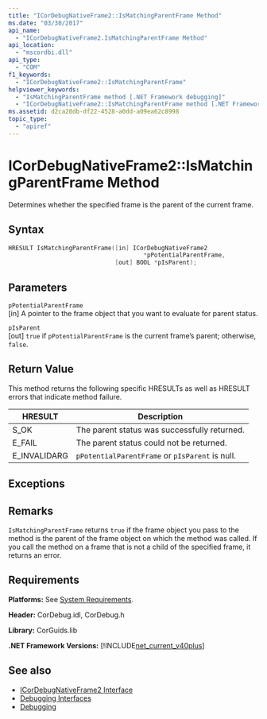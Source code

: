 ```yaml
---
title: "ICorDebugNativeFrame2::IsMatchingParentFrame Method"
ms.date: "03/30/2017"
api_name: 
  - "ICorDebugNativeFrame2.IsMatchingParentFrame Method"
api_location: 
  - "mscordbi.dll"
api_type: 
  - "COM"
f1_keywords: 
  - "ICorDebugNativeFrame2::IsMatchingParentFrame"
helpviewer_keywords: 
  - "IsMatchingParentFrame method [.NET Framework debugging]"
  - "ICorDebugNativeFrame2::IsMatchingParentFrame method [.NET Framework debugging]"
ms.assetid: d2ca20db-df22-4528-a0dd-a09ea62c8998
topic_type: 
  - "apiref"
---
```

# ICorDebugNativeFrame2::IsMatchingParentFrame Method
Determines whether the specified frame is the parent of the current frame.  
  
## Syntax  
  
```cpp  
HRESULT IsMatchingParentFrame([in] ICorDebugNativeFrame2  
                                      *pPotentialParentFrame,  
                              [out] BOOL *pIsParent);  
```  
  
## Parameters  
 `pPotentialParentFrame`  
 [in] A pointer to the frame object that you want to evaluate for parent status.  
  
 `pIsParent`  
 [out] `true` if `pPotentialParentFrame` is the current frame’s parent; otherwise, `false`.  
  
## Return Value  
 This method returns the following specific HRESULTs as well as HRESULT errors that indicate method failure.  
  
|HRESULT|Description|  
|-------------|-----------------|  
|S_OK|The parent status was successfully returned.|  
|E_FAIL|The parent status could not be returned.|  
|E_INVALIDARG|`pPotentialParentFrame` or `pIsParent` is null.|  
  
## Exceptions  
  
## Remarks  
 `IsMatchingParentFrame` returns `true` if the frame object you pass to the method is the parent of the frame object on which the method was called. If you call the method on a frame that is not a child of the specified frame, it returns an error.  
  
## Requirements  
 **Platforms:** See [System Requirements](../../../../docs/framework/get-started/system-requirements.md).  
  
 **Header:** CorDebug.idl, CorDebug.h  
  
 **Library:** CorGuids.lib  
  
 **.NET Framework Versions:** [!INCLUDE[net_current_v40plus](../../../../includes/net-current-v40plus-md.md)]  
  
## See also

- [ICorDebugNativeFrame2 Interface](../../../../docs/framework/unmanaged-api/debugging/icordebugnativeframe2-interface.md)
- [Debugging Interfaces](../../../../docs/framework/unmanaged-api/debugging/debugging-interfaces.md)
- [Debugging](../../../../docs/framework/unmanaged-api/debugging/index.md)
